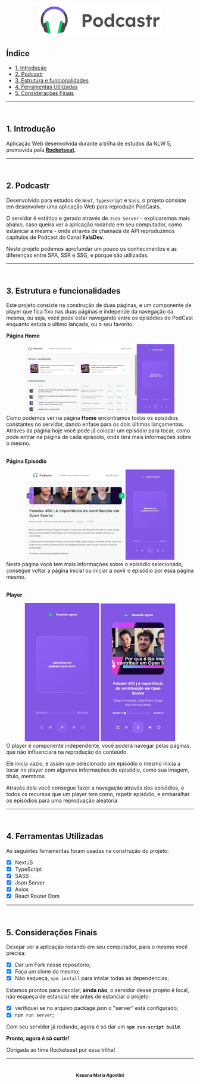<h1 align="center">
  <img src="./public/logo.svg"/> 
</h1>

## Índice

- [1. Introdução](#1-introdução)
- [2. Podcastr](#2-podcastr)
- [3. Estrutura e funcionalidades](#3-estrutura-e-funcionalidades)
- [4. Ferramentas Utilizadas](#4-ferramentas-utilizadas)
- [5. Considerações Finais](#5-considerações-finais)
 ---
<br>

## 1. Introdução
Aplicação Web desenvolvida durante a trilha de estudos da NLW 5, promovida pela <strong>[Rocketseat](https://rocketseat.com.br/)</strong>.

---
<br>

## 2. Podcastr
Desenvolvido para estudos de `Next`, `Typescript` e `Sass`, o projeto consiste em desenvolver uma aplicação Web para reproduzir PodCasts.

O servidor é estático e gerado através de `Json Server` - explicaremos mais abaixo, caso queira ver a aplicação rodando em seu computador, como estanicar a mesma - onde através de chamada de API reproduzimos capítulos de Podcast do Canal <strong>FalaDev</strong>.

Neste projeto podemos aprofundar um pouco os conhecimentos e as diferenças entre SPA, SSR e SSG, e porque são utilizadas.


---
<br>

## 3. Estrutura e funcionalidades
Este projeto consiste na construção de duas páginas, e um componente de player que fica fixo nas duas páginas e independe da navegação da mesma, ou seja, você pode estar navegando entre os episódios do PodCast enquanto estuta o ultimo lançada, ou o seu favorito.

<strong>Página Home</strong>
<div align="center" margin="5px">
  <img src="./src/assets/Home.jpg" width="400px"/>
</div>
Como podemos ver na página <strong>Home</strong> encontramos todos os episódios constantes no servidor, dando enfase para os dois últimos lançamentos.
Atráves da página hoje você pode já colocar um episódio para tocar, como pode entrar na página de cada epísodio, onde terá mais informações sobre o mesmo.
<br>
<br>

<strong>Página Episódio</strong>
<div align="center">
  <img src="./src/assets/Episode.jpg" width="400px"/>
</div>
Nesta página você tem mais informações sobre o episódio selecionado, consegue voltar a página inicial ou iniciar a ouvir o episódio por essa página mesmo.
<br>
<br>

<strong>Player</strong>
<div align="center">
  <img src="./src/assets/Player-wait.jpg" width="200px"/>
  <img src="./src/assets/Player-component.jpg" width="200px"/>
</div>
O player é componente independente, você poderá navegar pelas páginas, que não influenciará na reprodução do conteúdo.

Ele inicia vazio, e assim que selecionado um episódio o mesmo inicia a tocar no player com algumas informações do episódio, como sua imagem, titulo, membros.

Através dele você consegue fazer a navagação através dos episódios, e todos os recursos que um player tem como, repetir episódio, e embaralhar os episódios para uma reproduação aleatória.

---
<br>

## 4. Ferramentas Utilizadas

As seguintes ferramentas foram usadas na construção do projeto:

- [x] NextJS
- [x] TypeScript
- [x] SASS
- [x] Json Server
- [x] Axios
- [x] React Router Dom

---
<br>

## 5. Considerações Finais
Desejar ver a aplicação rodando em seu computador, para o mesmo você precisa:
- [x] Dar um Fork nesse repositório;
- [x] Faça um clone do mesmo;
- [x] Não esqueça, `npm install` para intalar todas as dependencias;

Estamos prontos para decolar, <strong>ainda não</strong>, o servidor desse projeto é local, não esqueça de estanciar ele antes de estanciar o projeto:
- [x] verifiquei se no arquivo package.json o "server" está configurado;
- [x] `npm run server`;

Com seu servidor já rodando, agora é só dar um <strong>`npm run-script build`</strong>.

<strong>Pronto, agora é só curtir!</strong>

Obrigada ao time Rocketseat por essa trilha!

---
<div align="center">
  <a href="https://github.com/kauanaagostini"><img style="border-radius: 50%;" src="https://avatars.githubusercontent.com/u/71272642?s=460&u=16e95ea294359879e6e99ad563f7e102f0823246&v=4" width="100px;" alt=""/><br /><sub><b>Kauana Maria Agostini</b></sub></a>
</div>
